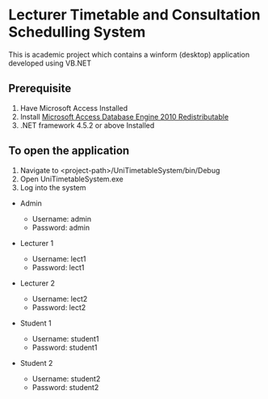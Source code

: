 # Lecturer Timetable and Consultation Schedulling System
This is academic project which contains a winform (desktop) application developed using VB.NET

## Prerequisite
1. Have Microsoft Access Installed
2. Install [Microsoft Access Database Engine 2010 Redistributable](https://www.microsoft.com/en-us/download/details.aspx?id=13255)
3. .NET framework 4.5.2 or above Installed

## To open the application
1. Navigate to \<project-path>/UniTimetableSystem/bin/Debug
2. Open UniTimetableSystem.exe
3. Log into the system
  - Admin
    - Username: admin
    - Password: admin
    
  - Lecturer 1
    - Username: lect1
    - Password: lect1
    
  - Lecturer 2
    - Username: lect2
    - Password: lect2

  - Student 1
    - Username: student1
    - Password: student1
    
  - Student 2
    - Username: student2
    - Password: student2
